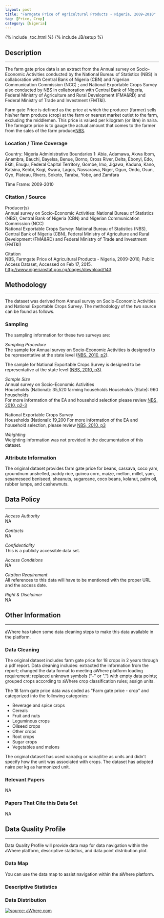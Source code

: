 ```yaml
---
layout: post
title: "Farmgate Price of Agricultural Products - Nigeria, 2009-2010"
tag: [Price, Crop]
category: [Nigeria]
---
```


{% include _toc.html %}
{% include JB/setup %}


## Description
---
The farm gate price data is an extract from the Annual survey on Socio-Economic Activities conducted by the National Bureau of Statistics (NBS) in collaboration with Central Bank of Nigeria (CBN) and Nigerian Communication Commission (NCC) ; and National Exportable Crops Survey also conducted by NBS in collaboration with Central Bank of Nigeria, Federal Ministry of Agriculture and Rural Development (FMA&RD) and Federal Ministry of Trade and Investment (FMT&I).   

Farm gate Price is defined as the price at which the producer (farmer) sells his/her farm produce (crop) at the farm or nearest market outlet to the farm, excluding the middlemen. This price is valued per kilogram (or litre) in naira. The farmgate price is to gauge the actual amount that comes to the farmer from the sales of the farm produce[NBS](1).   

### Location / Time Coverage
Country: Nigeria
Administrative Boundaries 1: Abia, Adamawa, Akwa Ibom, Anambra, Bauchi, Bayelsa, Benue, Borno, Cross River, Delta, Ebonyi, Edo, Ekiti, Enugu, Federal Capital Territory, Gombe, Imo, Jigawa, Kaduna, Kano, Katsina, Kebbi, Kogi, Kwara, Lagos, Nassarawa, Niger, Ogun, Ondo, Osun, Oyo, Plateau, Rivers, Sokoto, Taraba, Yobe, and Zamfara
  
Time Frame: 2009-2010 

### Citation / Source
Producer(s)   
Annual survey on Socio-Economic Activities: National Bureau of Statistics (NBS), Central Bank of Nigeria (CBN) and Nigerian Communication Commission (NCC)  
National Exportable Crops Survey: National Bureau of Statistics (NBS), Central Bank of Nigeria (CBN), Federal Ministry of Agriculture and Rural Development (FMA&RD) and Federal Ministry of Trade and Investment (FMT&I)

Citation  
NBS, Farmgate Price of Agricultural Products - Nigeria, 2009-2010, Public Access Dataset, Accessed on Feb 17, 2015. http://www.nigerianstat.gov.ng/pages/download/143

## Methodology
----
The dataset was derived from Annual survey on Socio-Economic Activities and National Exportable Crops Survey. The methodology of the two source can be found as follows.

### Sampling
 The sampling information for these two surveys are: 

*Sampling Procedure*  
The sample for Annual survey on Socio-Economic Activities is designed to be representative at the state level ([NBS, 2010, p2][1]).

The sample for  National Exportable Crops Survey is designed to be representative at the state level ([NBS, 2010, p3][1]).
  
*Sample Size*  
Annual survey on Socio-Economic Activities  
Households (National): 35,520 farming households
Households (State): 960 households  
For more information of the EA and household selection please review [NBS, 2010, p2-3](1)  

National Exportable Crops Survey  
Households (National): 19,200
For more information of the EA and household selection, please review [NBS, 2010, p3](1)  

*Weighting*  
Weighting information was not provided in the documentation of this dataset.    

### Attribute Information
The original dataset provides farm gate price for beans, cassava, coco yam, groundnum unshelled, paddy rice, guinea corn, maize, mellon, millet, yam, sesameseed beniseed, sheanuts, sugarcane, coco beans, kolanut, palm oil, rubber lumps, and cashewnuts. 


## Data Policy
----
*Access Authority*  
NA

*Contacts*  
NA  

*Confidentiality*  
This is a publicly accessible data set.

*Access Conditions*  
NA 

*Citation Requirement*  
All references to this data will have to be mentioned with the proper URL and the access date.

*Right & Disclaimer*  
NA  

## Other Information
----
aWhere has taken some data cleaning steps to make this data available in the platform. 

### Data Cleaning

The original dataset includes farm gate price for 18 crops in 2 years through a pdf report. Data cleaning includes: extracted the information from the report; changed the data format to meeting aWhere platform loading requirement; replaced unknown symbols ("-" or ".") with empty data points; grouped crops according to aWhere crop classification rules; assign units. 

The 18 farm gate price data was coded as "Farm gate price - crop" and categorized into the following categories:

- Beverage and spice crops
- Cereals
- Fruit and nuts
- Leguminous crops
- Oilseed crops
- Other crops
- Root crops
- Sugar crops
- Vegetables and melons

The original dataset has used naira/kg or naira/litre as units and didn't specify how the unit was associated with crops. The dataset has adopted naire per kg as harmonized unit. 

### Relevant Papers
NA

### Papers That Cite this Data Set
NA

## Data Quality Profile
----
Data Quality Profile will provide data map for data navigation within the aWhere platform, descriptive statistics, and data point distribution plot. 

### Data Map
You can use the data map to assist navigation within the aWhere platform. 
<script src="https://gist.github.com/yizhexu/b4ec161fe92dfa5d6853.js"></script>

### Descriptive Statistics

<script src="https://gist.github.com/yizhexu/1839cae376aba67793b0.js"></script>

### Data Distribution

<a href="http://imgur.com/fMfvx4K"><img src="http://i.imgur.com/fMfvx4K.jpg" title="source: aWhere.com" /></a>


[1]: http://www.nigerianstat.gov.ng/pages/download/143 "Farm Gate Price Report 2009/10"
